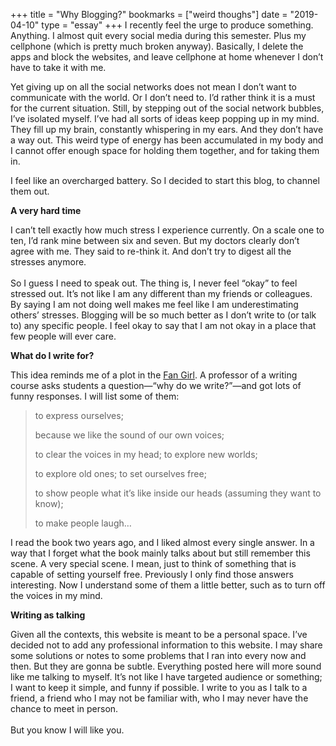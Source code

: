 +++
title = "Why Blogging?"
bookmarks = ["weird thoughs"]
date = "2019-04-10"
type = "essay"
+++
I recently feel the urge to produce something. Anything. I almost quit every social media during this semester. Plus my cellphone (which is pretty much broken anyway). Basically, I delete the apps and block the websites, and leave cellphone at home whenever I don’t have to take it with me.  

Yet giving up on all the social networks does not mean I don’t want to communicate with the world. Or I don’t need to. I’d rather think it is a must for the current situation. Still, by stepping out of the social network bubbles, I’ve isolated myself. I’ve had all sorts of ideas keep popping up in my mind. They fill up my brain, constantly whispering in my ears. And they don’t have a way out. This weird type of energy has been accumulated in my body and I cannot offer enough space for holding them together, and for taking them in. 

I feel like an overcharged battery. So I decided to start this blog, to channel them out.   

**A very hard time**

I can’t tell exactly how much stress I experience currently. On a scale one to ten, I’d rank mine between six and seven. But my doctors clearly don’t agree with me. They said to re-think it. And don’t try to digest all the stresses anymore.   
<br/>
So I guess I need to speak out. The thing is, I never feel “okay” to feel stressed out. It’s not like I am any different than my friends or colleagues. By saying I am not doing well makes me feel like I am underestimating others’ stresses. Blogging will be so much better as I don’t write to (or talk to) any specific people. I feel okay to say that I am not okay in a place that few people will ever care.
<br/>

**What do I write for?**

This idea reminds me of a plot in the [Fan Girl](https://www.amazon.com/Fangirl-Novel-Rainbow-Rowell/dp/1250030951/). A professor of a writing course asks students a question—“why do we write?”—and got lots of funny responses. I will list some of them: 

  > to express ourselves; 
  >
  > because we like the sound of our own voices; 
  >
  > to clear the voices in my head; to explore new worlds; 
  >
  > to explore old ones; to set ourselves free; 
  >
  > to show people what it’s like inside our heads (assuming they want to know); 
  >
  > to make people laugh…  

I read the book two years ago, and I liked almost every single answer. In a way that I forget what the book mainly talks about but still remember this scene. A very special scene. I mean, just to think of something that is capable of setting yourself free. Previously I only find those answers interesting. Now I understand some of them a little better, such as to turn off the voices in my mind.
<br/>

**Writing as talking**

Given all the contexts, this website is meant to be a personal space. I’ve decided not to add any professional information to this website. I may share some solutions or notes to some problems that I ran into every now and then. But they are gonna be subtle. Everything posted here will more sound like me talking to myself. It’s not like I have targeted audience or something; I want to keep it simple, and funny if possible. I write to you as I talk to a friend, a friend who I may not be familiar with, who I may never have the chance to meet in person.  
<br/>
But you know I will like you.
